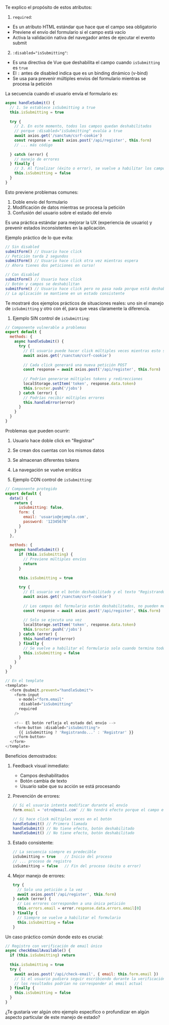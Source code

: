
Te explico el propósito de estos atributos:

1. `required`: 
- Es un atributo HTML estándar que hace que el campo sea obligatorio
- Previene el envío del formulario si el campo está vacío
- Activa la validación nativa del navegador antes de ejecutar el evento submit

2. `:disabled="isSubmitting"`: 
- Es una directiva de Vue que deshabilita el campo cuando `isSubmitting` es `true`
- El `:` antes de disabled indica que es un binding dinámico (v-bind)
- Se usa para prevenir múltiples envíos del formulario mientras se procesa la petición

La secuencia cuando el usuario envía el formulario es:

```javascript
async handleSubmit() {
  // 1. Se establece isSubmitting a true
  this.isSubmitting = true
  
  try {
    // 2. En este momento, todos los campos quedan deshabilitados
    // porque :disabled="isSubmitting" evalúa a true
    await axios.get('/sanctum/csrf-cookie')
    const response = await axios.post('/api/register', this.form)
    // ... más código
    
  } catch (error) {
    // manejo de errores
  } finally {
    // 3. Al finalizar (éxito o error), se vuelve a habilitar los campos
    this.isSubmitting = false
  }
}
```

Esto previene problemas comunes:
1. Doble envío del formulario
2. Modificación de datos mientras se procesa la petición
3. Confusión del usuario sobre el estado del envío

Es una práctica estándar para mejorar la UX (experiencia de usuario) y prevenir estados inconsistentes en la aplicación.

Ejemplo práctico de lo que evita:
```javascript
// Sin disabled
submitForm() // Usuario hace click
// Petición tarda 2 segundos
submitForm() // Usuario hace click otra vez mientras espera
// Ahora tienes dos peticiones en curso!

// Con disabled
submitForm() // Usuario hace click
// Botón y campos se deshabilitan
submitForm() // Usuario hace click pero no pasa nada porque está deshabilitado
// La aplicación se mantiene en un estado consistente
```

Te mostraré dos ejemplos prácticos de situaciones reales: uno sin el manejo de `isSubmitting` y otro con él, para que veas claramente la diferencia.

1. Ejemplo SIN control de `isSubmitting`:

```javascript
// Componente vulnerable a problemas
export default {
  methods: {
    async handleSubmit() {
      try {
        // El usuario puede hacer click múltiples veces mientras esto se procesa
        await axios.get('/sanctum/csrf-cookie')
        
        // Cada click generará una nueva petición POST
        const response = await axios.post('/api/register', this.form)
        
        // Podrían generarse múltiples tokens y redirecciones
        localStorage.setItem('token', response.data.token)
        this.$router.push('/jobs')
      } catch (error) {
        // Podrías recibir múltiples errores
        this.handleError(error)
      }
    }
  }
}
```

Problemas que pueden ocurrir:
1. Usuario hace doble click en "Registrar"
2. Se crean dos cuentas con los mismos datos
3. Se almacenan diferentes tokens
4. La navegación se vuelve errática

2. Ejemplo CON control de `isSubmitting`:

```javascript
// Componente protegido
export default {
  data() {
    return {
      isSubmitting: false,
      form: {
        email: 'usuario@ejemplo.com',
        password: '12345678'
      }
    }
  },
  
  methods: {
    async handleSubmit() {
      if (this.isSubmitting) {
        // Previene múltiples envíos
        return
      }
      
      this.isSubmitting = true
      
      try {
        // El usuario ve el botón deshabilitado y el texto "Registrando..."
        await axios.get('/sanctum/csrf-cookie')
        
        // Los campos del formulario están deshabilitados, no pueden modificarse
        const response = await axios.post('/api/register', this.form)
        
        // Solo se ejecuta una vez
        localStorage.setItem('token', response.data.token)
        this.$router.push('/jobs')
      } catch (error) {
        this.handleError(error)
      } finally {
        // Se vuelve a habilitar el formulario solo cuando termina todo el proceso
        this.isSubmitting = false
      }
    }
  }
}

// En el template
<template>
  <form @submit.prevent="handleSubmit">
    <form-input
      v-model="form.email"
      :disabled="isSubmitting"
      required
    />
    
    <!-- El botón refleja el estado del envío -->
    <form-button :disabled="isSubmitting">
      {{ isSubmitting ? 'Registrando...' : 'Registrar' }}
    </form-button>
  </form>
</template>
```

Beneficios demostrados:
1. Feedback visual inmediato:
   - Campos deshabilitados
   - Botón cambia de texto
   - Usuario sabe que su acción se está procesando

2. Prevención de errores:
   ```javascript
   // Si el usuario intenta modificar durante el envío
   form.email = 'otro@email.com' // No tendrá efecto porque el campo está deshabilitado
   
   // Si hace click múltiples veces en el botón
   handleSubmit() // Primera llamada
   handleSubmit() // No tiene efecto, botón deshabilitado
   handleSubmit() // No tiene efecto, botón deshabilitado
   ```

3. Estado consistente:
   ```javascript
   // La secuencia siempre es predecible
   isSubmitting = true    // Inicio del proceso
   // ... proceso de registro
   isSubmitting = false   // Fin del proceso (éxito o error)
   ```

4. Mejor manejo de errores:
   ```javascript
   try {
     // Solo una petición a la vez
     await axios.post('/api/register', this.form)
   } catch (error) {
     // Los errores corresponden a una única petición
     this.errors.email = error.response.data.errors.email[0]
   } finally {
     // Siempre se vuelve a habilitar el formulario
     this.isSubmitting = false
   }
   ```

Un caso práctico común donde esto es crucial:
```javascript
// Registro con verificación de email único
async checkEmailAvailable() {
  if (this.isSubmitting) return
  
  this.isSubmitting = true
  try {
    await axios.post('/api/check-email', { email: this.form.email })
    // Si el usuario pudiera seguir escribiendo durante la verificación
    // los resultados podrían no corresponder al email actual
  } finally {
    this.isSubmitting = false
  }
}
```

¿Te gustaría ver algún otro ejemplo específico o profundizar en algún aspecto particular de este manejo de estado?



